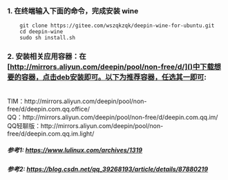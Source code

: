 ### 1. 在终端输入下面的命令，完成安装 wine
```
    git clone https://gitee.com/wszqkzqk/deepin-wine-for-ubuntu.git
    cd deepin-wine
    sudo sh install.sh
```
### 2. 安装相关应用容器：在[http://mirrors.aliyun.com/deepin/pool/non-free/d/]()中下载想要的容器，点击deb安装即可。以下为推荐容器，任选其一即可:
<br>
    TIM：http://mirrors.aliyun.com/deepin/pool/non-free/d/deepin.com.qq.office/ <br>
    QQ：http://mirrors.aliyun.com/deepin/pool/non-free/d/deepin.com.qq.im/ <br>
    QQ轻聊版：http://mirrors.aliyun.com/deepin/pool/non-free/d/deepin.com.qq.im.light/ <br>


##### 参考1: https://www.lulinux.com/archives/1319 <br>
##### 参考2: https://blog.csdn.net/qq_39268193/article/details/87880219 <br>
